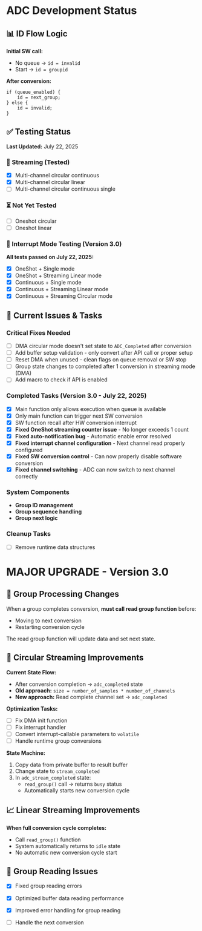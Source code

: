 # ADC Development Status

## 📊 ID Flow Logic
**Initial SW call:**
- No queue → `id = invalid`
- Start → `id = groupid`

**After conversion:**
```
if (queue_enabled) {
    id = next_group;
} else {
    id = invalid;
}
```

## ✅ Testing Status
**Last Updated:** July 22, 2025

### 🔄 Streaming (Tested)
- [x] Multi-channel circular continuous
- [x] Multi-channel circular linear  
- [ ] Multi-channel circular continuous single

### ⏳ Not Yet Tested
- [ ] Oneshot circular
- [ ] Oneshot linear

### 🧪 Interrupt Mode Testing (Version 3.0)
**All tests passed on July 22, 2025:**
- [x] OneShot + Single mode
- [x] OneShot + Streaming Linear mode  
- [x] Continuous + Single mode
- [x] Continuous + Streaming Linear mode
- [x] Continuous + Streaming Circular mode

## 🚧 Current Issues & Tasks

### Critical Fixes Needed
- [ ] DMA circular mode doesn't set state to `ADC_Completed` after conversion
- [ ] Add buffer setup validation - only convert after API call or proper setup
- [ ] Reset DMA when unused - clean flags on queue removal or SW stop
- [ ] Group state changes to completed after 1 conversion in streaming mode (DMA)
- [ ] Add macro to check if API is enabled

### Completed Tasks (Version 3.0 - July 22, 2025)
- [x] Main function only allows execution when queue is available
- [x] Only main function can trigger next SW conversion
- [x] SW function recall after HW conversion interrupt
- [x] **Fixed OneShot streaming counter issue** - No longer exceeds 1 count
- [x] **Fixed auto-notification bug** - Automatic enable error resolved
- [x] **Fixed interrupt channel configuration** - Next channel read properly configured
- [x] **Fixed SW conversion control** - Can now properly disable software conversion
- [x] **Fixed channel switching** - ADC can now switch to next channel correctly

### System Components
- **Group ID management**
- **Group sequence handling** 
- **Group next logic**

### Cleanup Tasks
- [ ] Remove runtime data structures 

# MAJOR UPGRADE - Version 3.0

## 🔄 Group Processing Changes
When a group completes conversion, **must call read group function** before:
- Moving to next conversion 
- Restarting conversion cycle

The read group function will update data and set next state.

## 🔁 Circular Streaming Improvements
**Current State Flow:**
- After conversion completion → `adc_completed` state
- **Old approach:** `size = number_of_samples * number_of_channels`
- **New approach:** Read complete channel set → `adc_completed`

**Optimization Tasks:**
- [ ] Fix DMA init function
- [ ] Fix interrupt handler
- [ ] Convert interrupt-callable parameters to `volatile`
- [ ] Handle runtime group conversions

**State Machine:**
1. Copy data from private buffer to result buffer
2. Change state to `stream_completed`
3. In `adc_stream_completed` state:
   - `read_group()` call → returns `busy` status
   - Automatically starts new conversion cycle

## 📈 Linear Streaming Improvements
**When full conversion cycle completes:**
- Call `read_group()` function
- System automatically returns to `idle` state
- No automatic new conversion cycle start

## 📖 Group Reading Issues
- [x] Fixed group reading errors
- [x] Optimized buffer data reading performance  
- [x] Improved error handling for group reading
- [ ] Handle the next conversion



